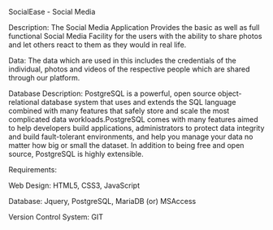 
SocialEase - Social Media

Description: The Social Media Application Provides the basic as well as full functional Social Media Facility for the users with the ability to share photos and let others react to them as they would in real life.

Data: The data which are used in this includes the credentials of the individual, photos and videos of the respective people which are shared through our platform.

Database Description: PostgreSQL is a powerful, open source object-relational database system that uses and extends the SQL language combined with many features that safely store and scale the most complicated data workloads.PostgreSQL comes with many features aimed to help developers build applications, administrators to protect data integrity and build fault-tolerant environments, and help you manage your data no matter how big or small the dataset. In addition to being free and open source, PostgreSQL is highly extensible.

Requirements:

Web Design: HTML5, CSS3, JavaScript

Database: Jquery, PostgreSQL, MariaDB (or) MSAccess

Version Control System: GIT

